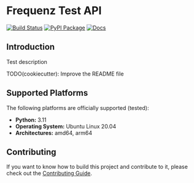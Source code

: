 # Frequenz Test API

[![Build Status](https://github.com/frequenz-floss/frequenz-api-test/actions/workflows/ci.yaml/badge.svg)](https://github.com/frequenz-floss/frequenz-api-test/actions/workflows/ci.yaml)
[![PyPI Package](https://img.shields.io/pypi/v/frequenz-api-test)](https://pypi.org/project/frequenz-api-test/)
[![Docs](https://img.shields.io/badge/docs-latest-informational)](https://frequenz-floss.github.io/frequenz-api-test/)

## Introduction

Test description

TODO(cookiecutter): Improve the README file

## Supported Platforms

The following platforms are officially supported (tested):

- **Python:** 3.11
- **Operating System:** Ubuntu Linux 20.04
- **Architectures:** amd64, arm64

## Contributing

If you want to know how to build this project and contribute to it, please
check out the [Contributing Guide](CONTRIBUTING.md).
